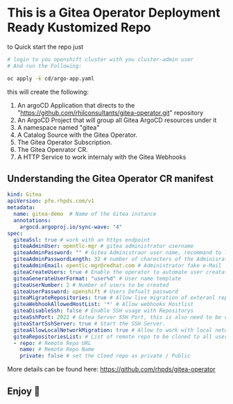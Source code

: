 # This is a Gitea Operator Deployment Ready Kustomized Repo

to Quick start the repo just

```Bash
# login to you openshift cluster with you cluster-admin user
# And run the Following:

oc apply -k cd/argo-app.yaml

```

this will create the following:

1. An argoCD Application that directs to the "<https://github.com/rhilconsultants/gitea-operator.git>" repository
2. An ArgoCD Project that will group all Gitea ArgoCD resources under it
3. A namespace named "gitea"
4. A Catalog Source with the Gitea Operator.
5. The Gitea Operator Subscription.
6. The Gitea Openrator CR.
7. A HTTP Service to work internaly with the Gitea Webhooks

## Understanding the Gitea Operator CR manifest

```YAML
kind: Gitea
apiVersion: pfe.rhpds.com/v1
metadata:
  name: gitea-demo  # Name of the Gitea instance
  annotations:
    argocd.argoproj.io/sync-wave: "4"
spec:
  giteaSsl: true # work with an https endpoint
  giteaAdminUser: opentlc-mgr # gitea administrator username
  giteaAdminPassword: "" # Gitea Administraor user name, recommand to leave empty, the operator will generator one and print it in the instance status section
  giteaAdminPasswordLength: 32 # number of charecters of the Adminisrator password
  giteaAdminEmail: opentlc-mgr@redhat.com # Administrator fake e-Mail
  giteaCreateUsers: true # Enable the operator to automate user creatation
  giteaGenerateUserFormat: "user%d" # User name template
  giteaUserNumber: 2 # Number of users to be created
  giteaUserPassword: openshift # Users Defualt password
  giteaMigrateRepositories: true # Allow live migration of exteranl repositories
  giteaWebhookAllowedHostList: '*' # Allow webhooks Hostlist
  giteaDisableSsh: false # Enable SSH usage with Repositorys
  giteaSshPort: 2022 # Gitea Server SSH Port, this is also need to be configured in the service.
  giteaStartSshServer: true # Start the SSH Server.
  giteaAllowLocalNetworkMigration: true # Allow to work with local network
  giteaRepositoriesList: # List of remote repo to be cloned to all users
  - repo: # Remote Repo URL
    name: # Remote Repo Name
    private: false # set the cloed repo as private / Public
```

More details can be found here: <https://github.com/rhpds/gitea-operator>

## Enjoy 🤪
